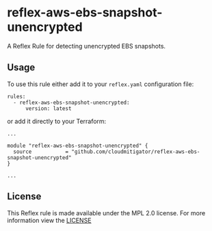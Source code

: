# reflex-aws-ebs-snapshot-unencrypted
A Reflex Rule for detecting unencrypted EBS snapshots.

## Usage
To use this rule either add it to your `reflex.yaml` configuration file:  
```
rules:
  - reflex-aws-ebs-snapshot-unencrypted:
      version: latest
```

or add it directly to your Terraform:  
```
...

module "reflex-aws-ebs-snapshot-unencrypted" {
  source           = "github.com/cloudmitigator/reflex-aws-ebs-snapshot-unencrypted"
}

...
```

## License
This Reflex rule is made available under the MPL 2.0 license. For more information view the [LICENSE](https://github.com/cloudmitigator/reflex-aws-ebs-snapshot-unencrypted/blob/master/LICENSE)
